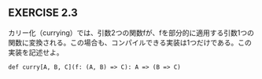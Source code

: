 ## EXERCISE 2.3

カリー化（currying）では、引数2つの関数fが、fを部分的に適用する引数1つの関数に変換される。この場合も、コンパイルできる実装は1つだけである。この実装を記述せよ。

```
def curry[A, B, C](f: (A, B) => C): A => (B => C)
```
